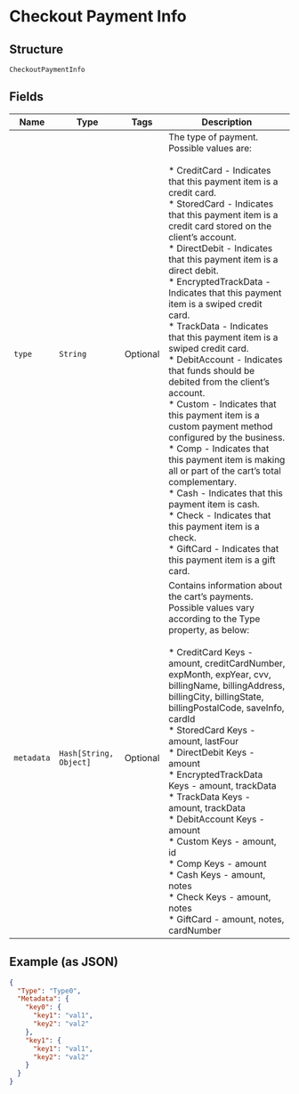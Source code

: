 
# Checkout Payment Info

## Structure

`CheckoutPaymentInfo`

## Fields

| Name | Type | Tags | Description |
|  --- | --- | --- | --- |
| `type` | `String` | Optional | The type of payment. Possible values are:<br><br>* CreditCard - Indicates that this payment item is a credit card.<br>* StoredCard - Indicates that this payment item is a credit card stored on the client’s account.<br>* DirectDebit - Indicates that this payment item is a direct debit.<br>* EncryptedTrackData - Indicates that this payment item is a swiped credit card.<br>* TrackData - Indicates that this payment item is a swiped credit card.<br>* DebitAccount - Indicates that funds should be debited from the client’s account.<br>* Custom - Indicates that this payment item is a custom payment method configured by the business.<br>* Comp - Indicates that this payment item is making all or part of the cart’s total complementary.<br>* Cash - Indicates that this payment item is cash.<br>* Check - Indicates that this payment item is a check.<br>* GiftCard - Indicates that this payment item is a gift card. |
| `metadata` | `Hash[String, Object]` | Optional | Contains information about the cart’s payments. Possible values vary according to the Type property, as below:<br><br>* CreditCard Keys - amount, creditCardNumber, expMonth, expYear, cvv, billingName, billingAddress, billingCity, billingState, billingPostalCode, saveInfo, cardId<br>* StoredCard Keys - amount, lastFour<br>* DirectDebit Keys - amount<br>* EncryptedTrackData Keys - amount, trackData<br>* TrackData Keys - amount, trackData<br>* DebitAccount Keys - amount<br>* Custom Keys - amount, id<br>* Comp Keys - amount<br>* Cash Keys - amount, notes<br>* Check Keys - amount, notes<br>* GiftCard - amount, notes, cardNumber |

## Example (as JSON)

```json
{
  "Type": "Type0",
  "Metadata": {
    "key0": {
      "key1": "val1",
      "key2": "val2"
    },
    "key1": {
      "key1": "val1",
      "key2": "val2"
    }
  }
}
```

